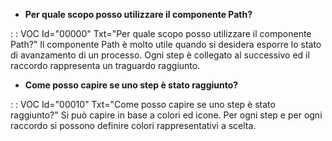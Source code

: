 - **Per quale scopo posso utilizzare il componente Path?**

 :  : VOC Id="00000" Txt="Per quale scopo posso utilizzare il componente Path?"
Il componente Path è molto utile quando si desidera esporre lo stato di avanzamento di un processo.
Ogni step è collegato al successivo ed il raccordo rappresenta un traguardo raggiunto.

- **Come posso capire se uno step è stato raggiunto?**

 :  : VOC Id="00010" Txt="Come posso capire se uno step è stato raggiunto?"
Si può capire in base a colori ed icone. Per ogni step e per ogni raccordo si possono definire colori rappresentativi a scelta.
